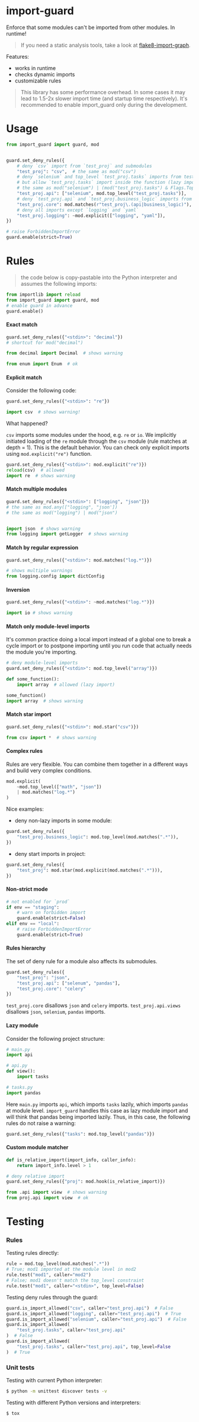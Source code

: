 # import-guard

Enforce that some modules can't be imported from other modules. In runtime!

> If you need a static analysis tools, take a look at [flake8-import-graph](https://pypi.org/project/flake8-import-graph/).

Features:

- works in runtime
- checks dynamic imports
- customizable rules

> This library has some performance overhead.
> In some cases it may lead to 1.5-2x slower import time (and startup time respectively).
> It's recommended to enable import_guard only during the development.

# Usage

```python
from import_guard import guard, mod


guard.set_deny_rules({
    # deny `csv` import from `test_proj` and submodules
    "test_proj": "csv",  # the same as mod("csv")
    # deny `selenium` and top_level `test_proj.tasks` imports from test_proj.api
    # but allow `test_proj.tasks` import inside the function (lazy import)
    # the same as mod("selenium") | (mod("test_proj.tasks") & Flags.TopLevel)
    "test_proj.api": ["selenium", mod.top_level("test_proj.tasks")],
    # deny `test_proj.api` and `test_proj.business_logic` imports from `test_proj.core`
    "test_proj.core": mod.matches(r"test_proj\.(api|business_logic)"),
    # deny all imports except `logging` and `yaml`
    "test_proj.logging": ~mod.explicit(["logging", "yaml"]),
})

# raise ForbiddenImportError
guard.enable(strict=True)
```

# Rules

> the code below is copy-pastable into the Python interpreter
> and assumes the following imports:

```python
from importlib import reload
from import_guard import guard, mod
# enable guard in advance
guard.enable()
```

#### Exact match

```python
guard.set_deny_rules({"<stdin>": "decimal"})
# shortcut for mod("decimal")

from decimal import Decimal  # shows warning

from enum import Enum  # ok
```

#### Explicit match

Consider the following code:

```python
guard.set_deny_rules({"<stdin>": "re"})

import csv  # shows warning!
```

What happened?

`csv` imports some modules under the hood, e.g. `re` or `io`.
We implicitly initiated loading of the `re` module through the `csv` module (rule matches at depth = 1).
This is the default behavior. You can check only explicit imports using `mod.explicit("re")` function.

```python
guard.set_deny_rules({"<stdin>": mod.explicit("re")})
reload(csv)  # allowed
import re  # shows warning
```

#### Match multiple modules

```python
guard.set_deny_rules({"<stdin>": ["logging", "json"]})
# the same as mod.any(["logging", "json'])
# the same as mod("logging") | mod("json")


import json  # shows warning
from logging import getLogger  # shows warning
```

#### Match by regular expression

```python
guard.set_deny_rules({"<stdin>": mod.matches("log.*")})

# shows multiple warnings
from logging.config import dictConfig
```

#### Inversion

```python
guard.set_deny_rules({"<stdin>": ~mod.matches("log.*")})

import io # shows warning
```

#### Match only module-level imports

It's common practice doing a local import instead of a global one to break a
cycle import or to postpone importing until you run code that actually needs
the module you're importing.

```python
# deny module-level imports
guard.set_deny_rules({"<stdin>": mod.top_level("array")})

def some_function():
    import array  # allowed (lazy import)

some_function()
import array  # shows warning
```

#### Match star import

```python
guard.set_deny_rules({"<stdin>": mod.star("csv")})

from csv import *  # shows warning
```

#### Complex rules

Rules are very flexible. You can combine them together in a different ways
and build very complex conditions.

```python
mod.explicit(
    ~mod.top_level(["math", "json"])
    | mod.matches("log.*")
)
```

Nice examples:

- deny non-lazy imports in some module:

```python
guard.set_deny_rules({
    "test_proj.business_logic": mod.top_level(mod.matches(".*")),
})
```

- deny start imports in project:

```python
guard.set_deny_rules({
    "test_proj": mod.star(mod.explicit(mod.matches(".*"))),
})
```

#### Non-strict mode

```python
# not enabled for `prod`
if env == "staging":
    # warn on forbidden import
    guard.enable(strict=False)
elif env == "local":
    # raise ForbiddenImportError
    guard.enable(strict=True)
```

#### Rules hierarchy

The set of deny rule for a module also affects its submodules.

```python
guard.set_deny_rules({
    "test_proj": "json",
    "test_proj.api": ["selenum", "pandas"],
    "test_proj.core": "celery"
})
```

`test_proj.core` disallows `json` and `celery` imports.
`test_proj.api.views` disallows `json`, `selenium`, `pandas` imports.

#### Lazy module

Consider the following project structure:

```python
# main.py
import api

# api.py
def view():
    import tasks

# tasks.py
import pandas
```

Here `main.py` imports `api`, which imports `tasks` lazily, which imports `pandas` at module level.
`import_guard` handles this case as lazy module import and will think that pandas being imported lazily.
Thus, in this case, the following rules do not raise a warning:

```python
guard.set_deny_rules({"tasks": mod.top_level("pandas")})
```

#### Custom module matcher

```python
def is_relative_import(import_info, caller_info):
    return import_info.level > 1

# deny relative import
guard.set_deny_rules({"proj": mod.hook(is_relative_import)})

from .api import view  # shows warning
from proj.api import view  # ok
```

# Testing

### Rules

Testing rules directly:

```python
rule = mod.top_level(mod.matches(".*"))
# True; mod1 imported at the module level in mod2
rule.test("mod1", caller="mod2")
# False; mod1 doesn't match the top_level constraint
rule.test("mod1", caller="<stdin>", top_level=False)
```

Testing deny rules through the guard:

```python
guard.is_import_allowed("csv", caller="test_proj.api")  # False
guard.is_import_allowed("logging", caller="test_proj.api")  # True
guard.is_import_allowed("selenium", caller="test_proj.api")  # False
guard.is_import_allowed(
    "test_proj.tasks", caller="test_proj.api"
)  # False
guard.is_import_allowed(
    "test_proj.tasks", caller="test_proj.api", top_level=False
)  # True
```

### Unit tests

Testing with current Python interpreter:

```bash
$ python -m unittest discover tests -v
```

Testing with different Python versions and interpreters:

```bash
$ tox
```
